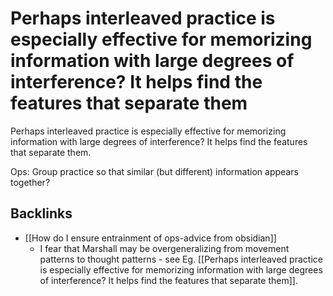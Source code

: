 # Perhaps interleaved practice is especially effective for memorizing information with large degrees of interference? It helps find the features that separate them
Perhaps interleaved practice is especially effective for memorizing information with large degrees of interference? It helps find the features that separate them.

Ops: Group practice so that similar (but different) information appears together?

## Backlinks
* [[How do I ensure entrainment of ops-advice from obsidian]]
	* I fear that Marshall may be overgeneralizing from movement patterns to thought patterns - see Eg. [[Perhaps interleaved practice is especially effective for memorizing information with large degrees of interference? It helps find the features that separate them]].

<!-- #Life -->

<!-- {BearID:83403AFC-3DAB-4CD6-B5DD-6FBF7155A733-15756-000013042A7DC030} -->
